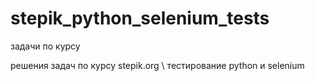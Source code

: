 # stepik_python_selenium_tests
задачи по курсу

решения задач по курсу stepik.org \ тестирование python и selenium
